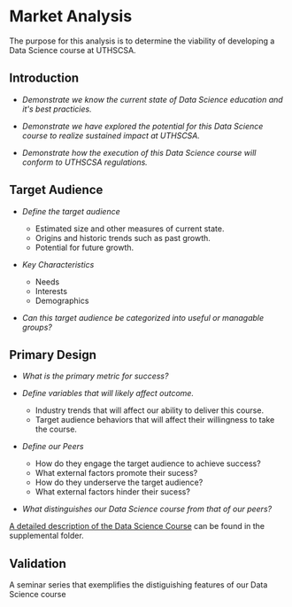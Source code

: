 # Market Analysis
The purpose for this analysis is to determine the viability of developing a Data Science course at UTHSCSA.

## Introduction
+ _Demonstrate we know the current state of Data Science education and it's best practicies._

+ _Demonstrate we have explored the potential for this Data Science course to realize sustained impact at UTHSCSA._

+ _Demonstrate how the execution of this Data Science course will conform to UTHSCSA regulations._


## Target Audience

+ _Define the target audience_
  + Estimated size and other measures of current state.
  + Origins and historic trends such as past growth.
  + Potential for future growth.

+ _Key Characteristics_
  + Needs
  + Interests
  + Demographics

+ _Can this target audience be categorized into useful or managable groups?_

## Primary Design
+ _What is the primary metric for success?_
+ _Define variables that will likely affect outcome._
  + Industry trends that will affect our ability to deliver this course.
  + Target audience behaviors that will affect their willingness to take the course.

+ _Define our Peers_
  - How do they engage the target audience to achieve success?
  - What external factors promote their sucess?
  - How do they underserve the target audience?
  - What external factors hinder their sucess?

+ _What distinguishes our Data Science course from that of our peers?_


[A detailed description of the Data Science Course](DataScienceCourse.md) can be found in the supplemental folder.
## Validation
A seminar series that exemplifies the distiguishing features of our Data Science course
